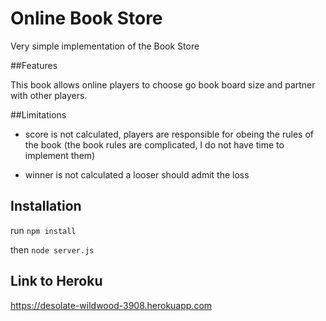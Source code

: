 # Online Book Store

Very simple implementation of the Book Store

##Features

This book allows online players to choose go book board size and partner with other players.

##Limitations

- score is not calculated, players are responsible for obeing the rules of the book (the book rules are complicated, I do not have time to implement them)

- winner is not calculated a looser should admit the loss

## Installation

run `npm install`

then `node server.js`

## Link to Heroku

https://desolate-wildwood-3908.herokuapp.com
